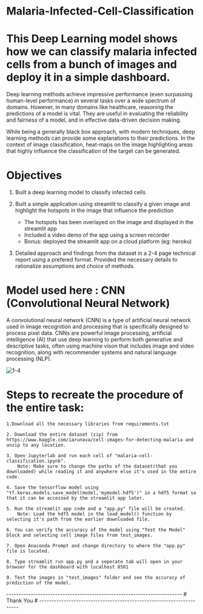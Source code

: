 # Malaria-Infected-Cell-Classification

# This Deep Learning model shows how we can classify malaria infected cells from a bunch of images and deploy it in a simple dashboard.

Deep learning methods achieve impressive performance (even surpassing human-level performance) in several tasks over a wide spectrum of domains. However, in many domains like healthcare, reasoning the predictions of a model is vital. They are useful in evaluating the reliability and fairness of a model, and in effective data-driven decision making.

While being a generally black box approach, with modern techniques, deep learning methods can provide some explanations to their predictions. In the context of image classification, heat-maps on the image highlighting areas that highly influence the classification of the target can be generated.


# Objectives

1. Built a deep learning model to classify infected cells

2. Built a simple application using streamlit to classify a given image and highlight the hotspots in the image that influence the prediction
    - The hotspots has been overlayed on the image and displayed in the streamlit app
    - Included a video demo of the app using a screen recorder
    - Bonus: deployed the streamlit app on a cloud platform (eg: heroku)

3. Detailed approach and findings from the dataset in a 2-4 page technical report using a prefered format. Provided the necessary details to rationalize assumptions and choice of methods.


# Model used here : CNN (Convolutional Neural Network)

A convolutional neural network (CNN) is a type of artificial neural network used in image recognition and processing that is specifically designed to process pixel data.
CNNs are powerful image processing, artificial intelligence (AI) that use deep learning to perform both generative and descriptive tasks, often using machine vison that includes image and video recognition, along with recommender systems and natural language processing (NLP).


![1-4](https://user-images.githubusercontent.com/94853515/145634851-b625d049-15ff-4287-a77e-aec660a0d9cb.png)



# Steps to recreate the procedure of the entire task:

    1.Download all the necessary libraries from requirements.txt

    2. Download the entire dataset (zip) from https://www.kaggle.com/iarunava/cell-images-for-detecting-malaria and unzip to any location.

    3. Open Jupyterlab and run each cell of "malaria-cell-classification.ipynb". 
        Note: Make sure to change the paths of the dataset(that you downloaded) while reading it and anywhere else it's used in the entire code.

    4. Save the tensorflow model using "tf.keras.models.save_model(model,'mymodel.hdf5')" in a hdf5 format so that it can be accessed by the streamlit app later.

    5. Run the streamlit app code and a "app.py" file will be created.
        Note: Load the hdf5 model in the load_model() function by selecting it's path from the earlier downloaded file.

    6. You can verify the accuracy of the model using "Test the Model" block and selecting cell image files from test_images.

    7. Open Anaconda Prompt and change directory to where the "app.py" file is located.

    8. Type streamlit run app.py and a seperate tab will open in your browser for the dashboard with localhost 8501

    9. Test the images in "test_images" folder and see the accuracy of prediction of the model.

------------------------------------------------------------------------ # Thank You # ---------------------------------------------------------------------
